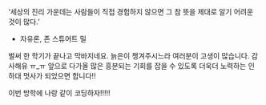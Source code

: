 
‘세상의 진리 가운데는 사람들이 직접 경험하지 않으면 그 참 뜻을 제대로 알기 어려운 것이 많다.’
- 자유론, 존 스튜어트 밀

벌써 한 학기가 끝나고 막바지네요. 늙은이 챙겨주시느라 여러분이 고생이 많습니다. 감사해유 ㅠ_ㅠ
앞으로 다가올 많은 흥분되는 기회를 잡을 수 있도록 더욱더 노력하는 인하대 멋사가 되었으면 합니다!!

이번 방학에 나랑 같이 코딩하자!!!!! 
